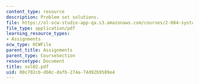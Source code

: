 ```yaml
---
content_type: resource
description: Problem set solutions.
file: https://ol-ocw-studio-app-qa.s3.amazonaws.com/courses/2-004-systems-modeling-and-control-ii-fall-2007/00c702cbd60cdafb274a74d92b9589e4_sol02.pdf
file_type: application/pdf
learning_resource_types:
- Assignments
ocw_type: OCWFile
parent_title: Assignments
parent_type: CourseSection
resourcetype: Document
title: sol02.pdf
uid: 00c702cb-d60c-dafb-274a-74d92b9589e4
---
```


